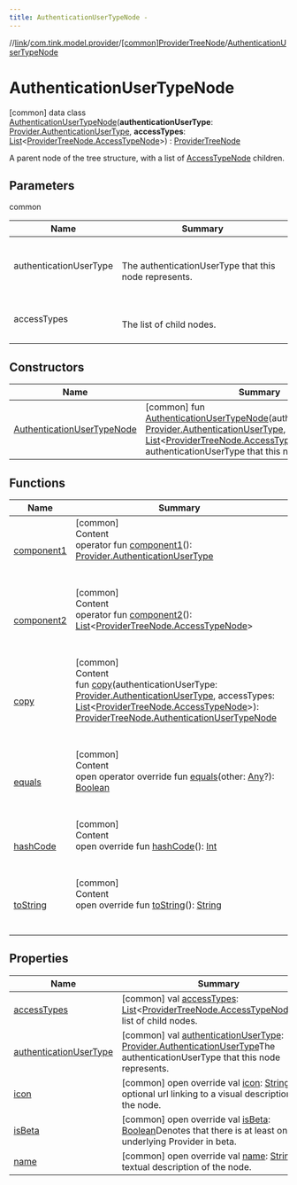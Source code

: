 ```yaml
---
title: AuthenticationUserTypeNode -
---
```

//[link](../../../index.md)/[com.tink.model.provider](../../index.md)/[[common]ProviderTreeNode](../index.md)/[AuthenticationUserTypeNode](index.md)



# AuthenticationUserTypeNode  
 [common] data class [AuthenticationUserTypeNode](index.md)(**authenticationUserType**: [Provider.AuthenticationUserType](../../[common]-provider/-authentication-user-type/index.md), **accessTypes**: [List](https://kotlinlang.org/api/latest/jvm/stdlib/kotlin.collections/-list/index.html)<[ProviderTreeNode.AccessTypeNode](../-access-type-node/index.md)>) : [ProviderTreeNode](../index.md)

A parent node of the tree structure, with a list of [AccessTypeNode](../-access-type-node/index.md) children.

   


## Parameters  
  
common  
  
|  Name|  Summary| 
|---|---|
| <a name="com.tink.model.provider/ProviderTreeNode.AuthenticationUserTypeNode///PointingToDeclaration/"></a>authenticationUserType| <a name="com.tink.model.provider/ProviderTreeNode.AuthenticationUserTypeNode///PointingToDeclaration/"></a><br><br>The authenticationUserType that this node represents.<br><br>
| <a name="com.tink.model.provider/ProviderTreeNode.AuthenticationUserTypeNode///PointingToDeclaration/"></a>accessTypes| <a name="com.tink.model.provider/ProviderTreeNode.AuthenticationUserTypeNode///PointingToDeclaration/"></a><br><br>The list of child nodes.<br><br>
  


## Constructors  
  
|  Name|  Summary| 
|---|---|
| <a name="com.tink.model.provider/ProviderTreeNode.AuthenticationUserTypeNode/AuthenticationUserTypeNode/#com.tink.model.provider.Provider.AuthenticationUserType#kotlin.collections.List[com.tink.model.provider.ProviderTreeNode.AccessTypeNode]/PointingToDeclaration/"></a>[AuthenticationUserTypeNode](-authentication-user-type-node.md)| <a name="com.tink.model.provider/ProviderTreeNode.AuthenticationUserTypeNode/AuthenticationUserTypeNode/#com.tink.model.provider.Provider.AuthenticationUserType#kotlin.collections.List[com.tink.model.provider.ProviderTreeNode.AccessTypeNode]/PointingToDeclaration/"></a> [common] fun [AuthenticationUserTypeNode](-authentication-user-type-node.md)(authenticationUserType: [Provider.AuthenticationUserType](../../[common]-provider/-authentication-user-type/index.md), accessTypes: [List](https://kotlinlang.org/api/latest/jvm/stdlib/kotlin.collections/-list/index.html)<[ProviderTreeNode.AccessTypeNode](../-access-type-node/index.md)>)The authenticationUserType that this node represents.   <br>


## Functions  
  
|  Name|  Summary| 
|---|---|
| <a name="com.tink.model.provider/ProviderTreeNode.AuthenticationUserTypeNode/component1/#/PointingToDeclaration/"></a>[component1](component1.md)| <a name="com.tink.model.provider/ProviderTreeNode.AuthenticationUserTypeNode/component1/#/PointingToDeclaration/"></a>[common]  <br>Content  <br>operator fun [component1](component1.md)(): [Provider.AuthenticationUserType](../../[common]-provider/-authentication-user-type/index.md)  <br><br><br>
| <a name="com.tink.model.provider/ProviderTreeNode.AuthenticationUserTypeNode/component2/#/PointingToDeclaration/"></a>[component2](component2.md)| <a name="com.tink.model.provider/ProviderTreeNode.AuthenticationUserTypeNode/component2/#/PointingToDeclaration/"></a>[common]  <br>Content  <br>operator fun [component2](component2.md)(): [List](https://kotlinlang.org/api/latest/jvm/stdlib/kotlin.collections/-list/index.html)<[ProviderTreeNode.AccessTypeNode](../-access-type-node/index.md)>  <br><br><br>
| <a name="com.tink.model.provider/ProviderTreeNode.AuthenticationUserTypeNode/copy/#com.tink.model.provider.Provider.AuthenticationUserType#kotlin.collections.List[com.tink.model.provider.ProviderTreeNode.AccessTypeNode]/PointingToDeclaration/"></a>[copy](copy.md)| <a name="com.tink.model.provider/ProviderTreeNode.AuthenticationUserTypeNode/copy/#com.tink.model.provider.Provider.AuthenticationUserType#kotlin.collections.List[com.tink.model.provider.ProviderTreeNode.AccessTypeNode]/PointingToDeclaration/"></a>[common]  <br>Content  <br>fun [copy](copy.md)(authenticationUserType: [Provider.AuthenticationUserType](../../[common]-provider/-authentication-user-type/index.md), accessTypes: [List](https://kotlinlang.org/api/latest/jvm/stdlib/kotlin.collections/-list/index.html)<[ProviderTreeNode.AccessTypeNode](../-access-type-node/index.md)>): [ProviderTreeNode.AuthenticationUserTypeNode](index.md)  <br><br><br>
| <a name="kotlin/Any/equals/#kotlin.Any?/PointingToDeclaration/"></a>[equals](../../../com.tink.service.user/[common]-user-profile-service-impl/index.md#%5Bkotlin%2FAny%2Fequals%2F%23kotlin.Any%3F%2FPointingToDeclaration%2F%5D%2FFunctions%2F1647702525)| <a name="kotlin/Any/equals/#kotlin.Any?/PointingToDeclaration/"></a>[common]  <br>Content  <br>open operator override fun [equals](../../../com.tink.service.user/[common]-user-profile-service-impl/index.md#%5Bkotlin%2FAny%2Fequals%2F%23kotlin.Any%3F%2FPointingToDeclaration%2F%5D%2FFunctions%2F1647702525)(other: [Any](https://kotlinlang.org/api/latest/jvm/stdlib/kotlin/-any/index.html)?): [Boolean](https://kotlinlang.org/api/latest/jvm/stdlib/kotlin/-boolean/index.html)  <br><br><br>
| <a name="kotlin/Any/hashCode/#/PointingToDeclaration/"></a>[hashCode](../../../com.tink.service.user/[common]-user-profile-service-impl/index.md#%5Bkotlin%2FAny%2FhashCode%2F%23%2FPointingToDeclaration%2F%5D%2FFunctions%2F1647702525)| <a name="kotlin/Any/hashCode/#/PointingToDeclaration/"></a>[common]  <br>Content  <br>open override fun [hashCode](../../../com.tink.service.user/[common]-user-profile-service-impl/index.md#%5Bkotlin%2FAny%2FhashCode%2F%23%2FPointingToDeclaration%2F%5D%2FFunctions%2F1647702525)(): [Int](https://kotlinlang.org/api/latest/jvm/stdlib/kotlin/-int/index.html)  <br><br><br>
| <a name="kotlin/Any/toString/#/PointingToDeclaration/"></a>[toString](../../../com.tink.service.user/[common]-user-profile-service-impl/index.md#%5Bkotlin%2FAny%2FtoString%2F%23%2FPointingToDeclaration%2F%5D%2FFunctions%2F1647702525)| <a name="kotlin/Any/toString/#/PointingToDeclaration/"></a>[common]  <br>Content  <br>open override fun [toString](../../../com.tink.service.user/[common]-user-profile-service-impl/index.md#%5Bkotlin%2FAny%2FtoString%2F%23%2FPointingToDeclaration%2F%5D%2FFunctions%2F1647702525)(): [String](https://kotlinlang.org/api/latest/jvm/stdlib/kotlin/-string/index.html)  <br><br><br>


## Properties  
  
|  Name|  Summary| 
|---|---|
| <a name="com.tink.model.provider/ProviderTreeNode.AuthenticationUserTypeNode/accessTypes/#/PointingToDeclaration/"></a>[accessTypes](access-types.md)| <a name="com.tink.model.provider/ProviderTreeNode.AuthenticationUserTypeNode/accessTypes/#/PointingToDeclaration/"></a> [common] val [accessTypes](access-types.md): [List](https://kotlinlang.org/api/latest/jvm/stdlib/kotlin.collections/-list/index.html)<[ProviderTreeNode.AccessTypeNode](../-access-type-node/index.md)>The list of child nodes.   <br>
| <a name="com.tink.model.provider/ProviderTreeNode.AuthenticationUserTypeNode/authenticationUserType/#/PointingToDeclaration/"></a>[authenticationUserType](authentication-user-type.md)| <a name="com.tink.model.provider/ProviderTreeNode.AuthenticationUserTypeNode/authenticationUserType/#/PointingToDeclaration/"></a> [common] val [authenticationUserType](authentication-user-type.md): [Provider.AuthenticationUserType](../../[common]-provider/-authentication-user-type/index.md)The authenticationUserType that this node represents.   <br>
| <a name="com.tink.model.provider/ProviderTreeNode.AuthenticationUserTypeNode/icon/#/PointingToDeclaration/"></a>[icon](icon.md)| <a name="com.tink.model.provider/ProviderTreeNode.AuthenticationUserTypeNode/icon/#/PointingToDeclaration/"></a> [common] open override val [icon](icon.md): [String](https://kotlinlang.org/api/latest/jvm/stdlib/kotlin/-string/index.html)?An optional url linking to a visual description of the node.   <br>
| <a name="com.tink.model.provider/ProviderTreeNode.AuthenticationUserTypeNode/isBeta/#/PointingToDeclaration/"></a>[isBeta](is-beta.md)| <a name="com.tink.model.provider/ProviderTreeNode.AuthenticationUserTypeNode/isBeta/#/PointingToDeclaration/"></a> [common] open override val [isBeta](is-beta.md): [Boolean](https://kotlinlang.org/api/latest/jvm/stdlib/kotlin/-boolean/index.html)Denotes that there is at least one underlying Provider in beta.   <br>
| <a name="com.tink.model.provider/ProviderTreeNode.AuthenticationUserTypeNode/name/#/PointingToDeclaration/"></a>[name](name.md)| <a name="com.tink.model.provider/ProviderTreeNode.AuthenticationUserTypeNode/name/#/PointingToDeclaration/"></a> [common] open override val [name](name.md): [String](https://kotlinlang.org/api/latest/jvm/stdlib/kotlin/-string/index.html)?A textual description of the node.   <br>

